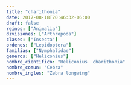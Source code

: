 ```yaml
---
title: "charithonia"
date: 2017-08-18T20:46:32-06:00
draft: false
reinos: ["Animalia"]
divisiones: ["Arthropoda"]
clases: ["Insecta"]
ordenes: ["Lepidoptera"]
familias: ["Nymphalidae"]
generos: ["Heliconius"]
nombre_cientifico: "Heliconius  charithonia"
nombre_comun: "Cebra"
nombre_ingles: "Zebra longwing"
---
```

